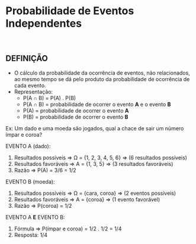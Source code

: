 # Probabilidade de Eventos Independentes

<br>

## DEFINIÇÃO
* O cálculo da probabilidade da ocorrência de eventos, não relacionados, ao mesmo tempo se dá pelo produto da probabilidade de ocorrência de cada evento.
* Representação:
  - P(A ∩ B) = P(A) . P(B) 
  - P(A ∩ B) = probabilidade de ocorrer o evento **A** e o evento **B**
  - P(A) = probabilidade de ocorrer o evento **A**
  - P(B) = probabilidade de ocorrer o evento **B**  

Ex: Um dado e uma moeda são jogados, qual a chace de sair um número ímpar e coroa?

EVENTO A (dado):
1. Resultados possíveis => Ω = {1, 2, 3, 4, 5, 6} => (6 resultados possíveis)
2. Resultados favoráveis => A = {1, 3, 5} => (3 resultados favoráveis)
3. Razão => P(A) = 3/6 = 1/2 

EVENTO B (moeda):
1. Resultados possíveis => Ω = {cara, coroa} => (2 eventos possíveis)
2. Resultados favoráveis => A = {coroa} => (1 evento favorável)
3. Razão => P(coroa) = 1/2 

EVENTO A **E** EVENTO B:
1. Fórmula => P(ímpar e coroa) = 1/2 . 1/2 = 1/4
2. Resposta: 1/4